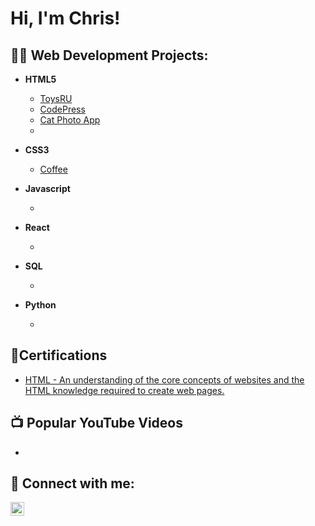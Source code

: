 <h1>Hi, I'm Chris!

<h2>👨‍💻 Web Development Projects:</h2>

- <b>HTML5</b>
  - [ToysRU](https://github.com/HarperTattooDev/ToysRU/tree/main)
  - [CodePress](https://github.com/HarperTattooDev/codepress/blob/main)
  - [Cat Photo App](https://github.com/HarperTattooDev/CatPhotoAppFCC/tree/main)
  - 

- <b>CSS3</b>
  - [Coffee](https://github.com/HarperTattooDev/CoffeeFCC/tree/main)
 
- <b>Javascript</b>
  - <!--[Coming Soon](https://github.com/HarperTattooDev)-->
 
- <b>React</b>
  - <!--[Coming Soon](https://github.com/HarperTattooDev)-->

- <b>SQL</b>
  - <!--[Coming Soon](https://github.com/HarperTattooDev)-->
 
- <b>Python</b>
  - <!--[Coming Soon](https://github.com/HarperTattooDev)-->
  
<h2>📄Certifications</h2>

- [HTML - An understanding of the core concepts of websites and the HTML knowledge
required to create web pages.](https://i.imgur.com/W3qr8fn.png)

<h2>📺 Popular YouTube Videos</h2>

- <!--[Coming soon] (https://www.youtube.com/)-->


<h2> 🤳 Connect with me:</h2>

[<img align="left" alt="HarperTattooDev | LinkedIn" width="22px" src="https://cdn.jsdelivr.net/npm/simple-icons@v3/icons/linkedin.svg" />][linkedin]

[linkedin]: https://linkedin.com/in/HarperTattooDev

<!--
**HarperTattooDev/HarperTattooDev** is a ✨ _special_ ✨ repository because its `README.md` (this file) appears on your GitHub profile.

Here are some ideas to get you started:

- 🔭 I’m currently working on ...
- 🌱 I’m currently learning ...
- 👯 I’m looking to collaborate on ...
- 🤔 I’m looking for help with ...
- 💬 Ask me about ...
- 📫 How to reach me: ...
- 😄 Pronouns: ...
- ⚡ Fun fact: ...
-->
